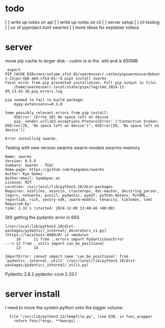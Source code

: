 # todo
[ ] write up notes on api 
[ ] write up notes on cli
[ ] server setup
[ ] cli testing
[ ] uv of pyproject.toml swarms
[ ] more ideas for explainer videos

# server 
move pip cache to larger disk - cudnn is in the .whl and is 650MB

```
 export PIP_CACHE_DIR=/mnt/volume_sfo3_01/swarmsuser/.cache/pipswarmsuser@ubuntu-s-2vcpu-4gb-amd-sfo3-01:~$ pipx install swarms
Fatal error from pip prevented installation. Full pip output in file:
    /home/swarmsuser/.local/state/pipx/log/cmd_2024-12-09_13.43.18_pip_errors.log

pip seemed to fail to build package:
    mypy-extensions>=0.3.0

Some possibly relevant errors from pip install:
    OSError: [Errno 28] No space left on device
    pip._vendor.urllib3.exceptions.ProtocolError: ("Connection broken: OSError(28, 'No space left on device')", OSError(28, 'No space left on device'))

Error installing swarms.
```

Testing with new version swarms swarm-models swarms-memory
```
Name: swarms
Version: 6.5.8
Summary: Swarms - TGSC
Home-page: https://github.com/kyegomez/swarms
Author: Kye Gomez
Author-email: kye@apac.ai
License: MIT
Location: /usr/local/lib/python3.10/dist-packages
Requires: aiofiles, asyncio, clusterops, doc-master, docstring_parser, loguru, networkx, psutil, pydantic, pypdf, python-dotenv, PyYAML, reportlab, rich, sentry-sdk, swarm-models, tenacity, tiktoken, toml
Required-by: 
time: 2.31 s (started: 2024-12-09 13:48:46 +00:00)
```

Still getting the pydantic error in 660.
```
[/usr/local/lib/python3.10/dist-packages/pydantic/_internal/_decorators_v1.py](https://localhost:8080/#) in <module>
     10      11 from ..errors import PydanticUserError
---> 12 from ._utils import can_be_positional
     13      14 

ImportError: cannot import name 'can_be_positional' from 'pydantic._internal._utils' (/usr/local/lib/python3.10/dist-packages/pydantic/_internal/_utils.py)
```
Pydantic 2.8.2
pydantic-core 2.20.1

# server install
I need to move the system python onto the bigger volume:
```
  File "/usr/lib/python3.12/tempfile.py", line 638, in func_wrapper
    return func(*args, **kwargs)
```
